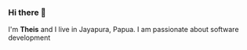 ### Hi there 👋

I'm <b>Theis</b> and I live in Jayapura, Papua. I am passionate about software development

